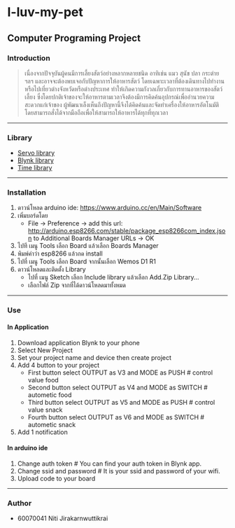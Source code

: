 # I-luv-my-pet
Computer Programing Project
---
### Introduction
> เนื่องจากปัจจุบันผู้คนมีการเลี้ยงสัตว์อย่างหลากหลายชนิด อาทิเช่น แมว สุนัข ปลา กระต่าย ฯลฯ  และอาจจะต้องพบเจอกับปัญหาการให้อาหารสัตว์ โดยเฉพาะเวลาที่ต้องเดินทางไปทำงานหรือไปเที่ยวต่างจังหวัดหรือต่างประเทศ ทำให้เกิดความกังวลเกี่ยวกับการทานอาหารของสัตว์เลี้ยง ซึ่งโดยปกติเจ้าของจะให้อาหารตามเวลาจึงต้องมีการคิดค้นอุปกรณ์เพื่ออำนวยความสะดวกแก่เจ้าของ ผู้พัฒนาเล็งเห็นถึงปัญหานี้จึงได้คิดค้นและจัดทำเครื่องให้อาหารอัตโนมัติโดยสามารถสั่งได้จากมือถือเพื่อให้สามารถให้อาหารได้ทุกที่ทุกเวลา
---
### Library
* [Servo library](https://github.com/arduino-libraries/Servo)
* [Blynk library](https://github.com/blynkkk/blynk-library/releases/tag/v0.5.2)
* [Time library](https://github.com/PaulStoffregen/Time)
---
### Installation
1. ดาวน์โหลด arduino ide: https://www.arduino.cc/en/Main/Software
2. เพิ่มบอร์ดโดย
    * File -> Preference -> add this url: http://arduino.esp8266.com/stable/package_esp8266com_index.json to Additional Boards Manager URLs -> OK
3. ไปที เมนู Tools เลือก Board แล้วเลือก Boards Manager
4. พิมพ์คําว่า esp8266 แล้วกด install
5. ไปที่ เมนู Tools เลือก Board จากนั้นเลือก Wemos D1 R1
6. ดาวน์โหลดและติดตั้ง Library
   * ไปที่ เมนู Sketch เลือก Include library แล้วเลือก Add.Zip Library...
   * เลือกไฟล์ Zip จากที่ได้ดาวน์โหลดมาทั้งหมด
---
### Use
#### In Application
1. Download application Blynk to your phone
2. Select New Project
3. Set your project name and device then create project
4. Add 4 button to your project
   * First button select OUTPUT as V3 and MODE as PUSH  \# control value food
   * Second button select OUTPUT as V4 and MODE as SWITCH  \# autometic food
   * Third button select OUTPUT as V5 and MODE as PUSH  \# control value snack
   * Fourth button select OUTPUT as V6 and MODE as SWITCH  \# autometic snack
5. Add 1 notification
#### In arduino ide
1. Change auth token \# You can find your auth token in Blynk app.
2. Change ssid and password \# It is your ssid and password of your wifi.
3. Upload code to your board
---
### Author
* 60070041 Niti Jirakarnwuttikrai

